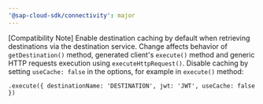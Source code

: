 ```yaml
---
'@sap-cloud-sdk/connectivity': major
---
```


[Compatibility Note] Enable destination caching by default when retrieving destinations via the destination service. Change affects behavior of `getDestination()` method, generated client's `execute()` method and generic HTTP requests execution using `executeHttpRequest()`. Disable caching by setting `useCache: false` in the options, for example in `execute()` method:

```TS
.execute({ destinationName: 'DESTINATION', jwt: 'JWT', useCache: false })
```
